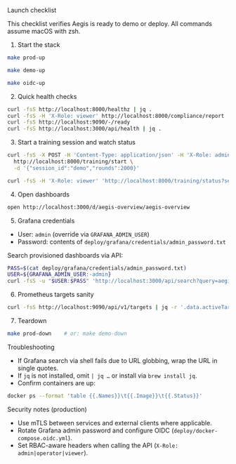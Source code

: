 Launch checklist

This checklist verifies Aegis is ready to demo or deploy. All commands assume macOS with zsh.

1) Start the stack

```zsh
make prod-up

make demo-up

make oidc-up
```

2) Quick health checks

```zsh
curl -fsS http://localhost:8000/healthz | jq .
curl -fsS -H 'X-Role: viewer' http://localhost:8000/compliance/report | head -n 20
curl -fsS http://localhost:9090/-/ready
curl -fsS http://localhost:3000/api/health | jq .
```

3) Start a training session and watch status

```zsh
curl -fsS -X POST -H 'Content-Type: application/json' -H 'X-Role: admin' \
  http://localhost:8000/training/start \
  -d '{"session_id":"demo","rounds":2000}'

curl -fsS -H 'X-Role: viewer' 'http://localhost:8000/training/status?session_id=demo' | jq .
```

4) Open dashboards

```zsh
open http://localhost:3000/d/aegis-overview/aegis-overview
```

5) Grafana credentials

- User: `admin` (override via `GRAFANA_ADMIN_USER`)
- Password: contents of `deploy/grafana/credentials/admin_password.txt`

Search provisioned dashboards via API:
```zsh
PASS=$(cat deploy/grafana/credentials/admin_password.txt)
USER=${GRAFANA_ADMIN_USER:-admin}
curl -fsS -u "$USER:$PASS" 'http://localhost:3000/api/search?query=aegis' | jq -r '.[].title'
```

6) Prometheus targets sanity

```zsh
curl -fsS http://localhost:9090/api/v1/targets | jq -r '.data.activeTargets[] | [.labels.job, .labels.instance, .health] | @tsv'
```

7) Teardown

```zsh
make prod-down    # or: make demo-down
```

Troubleshooting

- If Grafana search via shell fails due to URL globbing, wrap the URL in single quotes.
- If `jq` is not installed, omit `| jq …` or install via `brew install jq`.
- Confirm containers are up:
```zsh
docker ps --format 'table {{.Names}}\t{{.Image}}\t{{.Status}}'
```

Security notes (production)

- Use mTLS between services and external clients where applicable.
- Rotate Grafana admin password and configure OIDC (`deploy/docker-compose.oidc.yml`).
- Set RBAC-aware headers when calling the API (`X-Role: admin|operator|viewer`).
